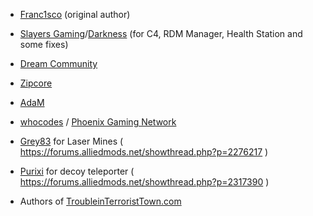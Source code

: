 - [Franc1sco](http://steamcommunity.com/profiles/76561198011608644/) (original author)
- [Slayers Gaming](http://slayersgaming.com/)/[Darkness](http://steamcommunity.com/profiles/76561198127839952/) (for C4, RDM Manager, Health Station and some fixes)
- [Dream Community](http://dream-community.de/)
- [Zipcore](http://steamcommunity.com/profiles/76561198035410392/)
- [AdaM](http://steamcommunity.com/profiles/76561198134328733/)
- [whocodes](https://whocodes.pw/) / [Phoenix Gaming Network](https://www.pgn.site)
- [Grey83](https://forums.alliedmods.net/member.php?u=256713) for Laser Mines ( https://forums.alliedmods.net/showthread.php?p=2276217 )
- [Purixi](https://forums.alliedmods.net/member.php?u=261590) for decoy teleporter ( https://forums.alliedmods.net/showthread.php?p=2317390 )

- Authors of [TroubleinTerroristTown.com](troubleinterroristtown.com)